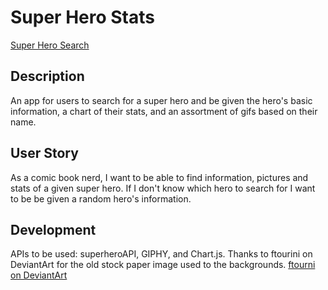 # Super Hero Stats
[Super Hero Search]( https://tsgrewing.github.io/Superhero-Search/)

## Description
An app for users to search for a super hero and be given the hero's basic information, a chart of their stats, and an assortment of gifs based on their name.

## User Story
As a comic book nerd, I want to be able to find information, pictures and stats of a given super hero. If I don't know which hero to search for I want to be be given a random hero's information.

## Development
APIs to be used: superheroAPI, GIPHY, and Chart.js.
Thanks to ftourini on DeviantArt for the old stock paper image used to the backgrounds. [ftourni on DeviantArt](https://www.deviantart.com/ftourini/art/old-paper-stock-02-256716612)
